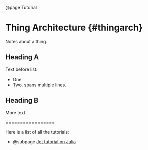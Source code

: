 @page Tutorial


Thing Architecture {#thingarch}
=====================

Notes about a thing.

## Heading A

Text before list:
* One.
* Two.
  spans multiple
  lines.

## Heading B

More text.


=================

Here is a list of all the tutorials:

- @subpage [Jet tutorial on Julia](doc/tutorial/Tutorial_jet_Julia.md)